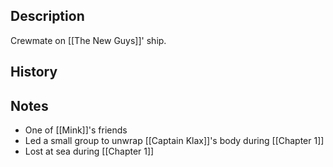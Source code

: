 ## Description
Crewmate on [[The New Guys]]' ship.

## History


## Notes
* One of [[Mink]]'s friends
* Led a small group to unwrap [[Captain Klax]]'s body during [[Chapter 1]]
* Lost at sea during [[Chapter 1]]